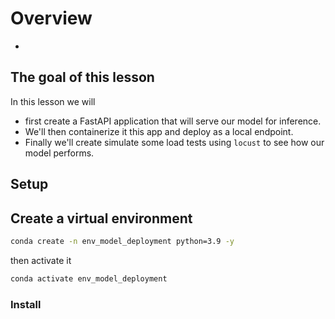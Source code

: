 # Overview
- 


## The goal of this lesson

In this lesson we will 
- first create a FastAPI application that will serve our model for inference. 
- We'll then containerize it this app and deploy as a local endpoint. 
- Finally we'll create simulate some load tests using `locust` to see how our model performs.

## Setup

## Create a virtual environment

```bash
conda create -n env_model_deployment python=3.9 -y
```

then activate it

```bash
conda activate env_model_deployment
```

### Install


